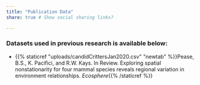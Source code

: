 ```yaml
---
title: "Publication Data"
share: true # Show social sharing links?

---
```


### Datasets used in previous research is available below:

- {{% staticref "uploads/candidCrittersJan2020.csv" "newtab" %}}Pease, B.S., K. Pacifici, and R.W. Kays. In Review. Exploring spatial nonstationarity for four mammal species reveals regional variation in environment relationships. *Ecosphere*{{% /staticref %}}
